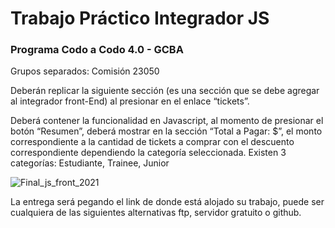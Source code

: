 # Trabajo Práctico Integrador JS
### Programa Codo a Codo 4.0 - GCBA
Grupos separados: Comisión 23050

Deberán replicar la siguiente sección (es una sección que se debe agregar al integrador front-End) al presionar en el enlace “tickets”.

Deberá contener la funcionalidad en Javascript, al momento de presionar el botón “Resumen”, deberá mostrar en la sección “Total a Pagar: $”, el monto correspondiente a la cantidad de tickets a comprar con el descuento correspondiente dependiendo la categoría seleccionada. Existen 3 categorías: Estudiante, Trainee, Junior

![Final_js_front_2021](https://github.com/fsystem25/TP_integrador_js/assets/102177970/d54f63f7-6c87-4653-a02f-6290df951d93)

La entrega será pegando el link de donde está alojado su trabajo, puede ser cualquiera de las siguientes alternativas ftp, servidor gratuito o github.
